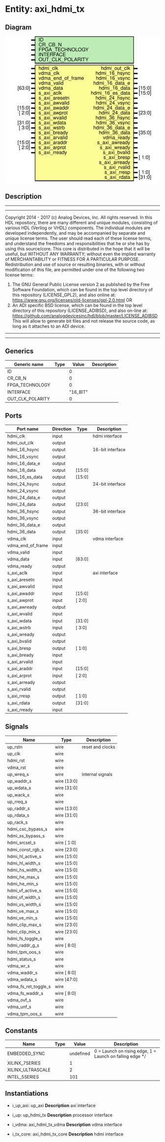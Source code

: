 # Entity: axi_hdmi_tx

## Diagram

![Diagram](axi_hdmi_tx.svg "Diagram")
## Description

***************************************************************************
 ***************************************************************************
 Copyright 2014 - 2017 (c) Analog Devices, Inc. All rights reserved.
 In this HDL repository, there are many different and unique modules, consisting
 of various HDL (Verilog or VHDL) components. The individual modules are
 developed independently, and may be accompanied by separate and unique license
 terms.
 The user should read each of these license terms, and understand the
 freedoms and responsibilities that he or she has by using this source/core.
 This core is distributed in the hope that it will be useful, but WITHOUT ANY
 WARRANTY; without even the implied warranty of MERCHANTABILITY or FITNESS FOR
 A PARTICULAR PURPOSE.
 Redistribution and use of source or resulting binaries, with or without modification
 of this file, are permitted under one of the following two license terms:
   1. The GNU General Public License version 2 as published by the
      Free Software Foundation, which can be found in the top level directory
      of this repository (LICENSE_GPL2), and also online at:
      <https://www.gnu.org/licenses/old-licenses/gpl-2.0.html>
 OR
   2. An ADI specific BSD license, which can be found in the top level directory
      of this repository (LICENSE_ADIBSD), and also on-line at:
      https://github.com/analogdevicesinc/hdl/blob/master/LICENSE_ADIBSD
      This will allow to generate bit files and not release the source code,
      as long as it attaches to an ADI device.
 ***************************************************************************
 ***************************************************************************
 
## Generics

| Generic name     | Type | Value    | Description |
| ---------------- | ---- | -------- | ----------- |
| ID               |      | 0        |             |
| CR_CB_N          |      | 0        |             |
| FPGA_TECHNOLOGY  |      | 0        |             |
| INTERFACE        |      | "16_BIT" |             |
| OUT_CLK_POLARITY |      | 0        |             |
## Ports

| Port name         | Direction | Type   | Description      |
| ----------------- | --------- | ------ | ---------------- |
| hdmi_clk          | input     |        | hdmi interface   |
| hdmi_out_clk      | output    |        |                  |
| hdmi_16_hsync     | output    |        | 16-bit interface |
| hdmi_16_vsync     | output    |        |                  |
| hdmi_16_data_e    | output    |        |                  |
| hdmi_16_data      | output    | [15:0] |                  |
| hdmi_16_es_data   | output    | [15:0] |                  |
| hdmi_24_hsync     | output    |        | 24-bit interface |
| hdmi_24_vsync     | output    |        |                  |
| hdmi_24_data_e    | output    |        |                  |
| hdmi_24_data      | output    | [23:0] |                  |
| hdmi_36_hsync     | output    |        | 36-bit interface |
| hdmi_36_vsync     | output    |        |                  |
| hdmi_36_data_e    | output    |        |                  |
| hdmi_36_data      | output    | [35:0] |                  |
| vdma_clk          | input     |        | vdma interface   |
| vdma_end_of_frame | input     |        |                  |
| vdma_valid        | input     |        |                  |
| vdma_data         | input     | [63:0] |                  |
| vdma_ready        | output    |        |                  |
| s_axi_aclk        | input     |        | axi interface    |
| s_axi_aresetn     | input     |        |                  |
| s_axi_awvalid     | input     |        |                  |
| s_axi_awaddr      | input     | [15:0] |                  |
| s_axi_awprot      | input     | [ 2:0] |                  |
| s_axi_awready     | output    |        |                  |
| s_axi_wvalid      | input     |        |                  |
| s_axi_wdata       | input     | [31:0] |                  |
| s_axi_wstrb       | input     | [ 3:0] |                  |
| s_axi_wready      | output    |        |                  |
| s_axi_bvalid      | output    |        |                  |
| s_axi_bresp       | output    | [ 1:0] |                  |
| s_axi_bready      | input     |        |                  |
| s_axi_arvalid     | input     |        |                  |
| s_axi_araddr      | input     | [15:0] |                  |
| s_axi_arprot      | input     | [ 2:0] |                  |
| s_axi_arready     | output    |        |                  |
| s_axi_rvalid      | output    |        |                  |
| s_axi_rresp       | output    | [ 1:0] |                  |
| s_axi_rdata       | output    | [31:0] |                  |
| s_axi_rready      | input     |        |                  |
## Signals

| Name                 | Type        | Description       |
| -------------------- | ----------- | ----------------- |
| up_rstn              | wire        | reset and clocks  |
| up_clk               | wire        |                   |
| hdmi_rst             | wire        |                   |
| vdma_rst             | wire        |                   |
| up_wreq_s            | wire        | internal signals  |
| up_waddr_s           | wire [13:0] |                   |
| up_wdata_s           | wire [31:0] |                   |
| up_wack_s            | wire        |                   |
| up_rreq_s            | wire        |                   |
| up_raddr_s           | wire [13:0] |                   |
| up_rdata_s           | wire [31:0] |                   |
| up_rack_s            | wire        |                   |
| hdmi_csc_bypass_s    | wire        |                   |
| hdmi_ss_bypass_s     | wire        |                   |
| hdmi_srcsel_s        | wire [ 1:0] |                   |
| hdmi_const_rgb_s     | wire [23:0] |                   |
| hdmi_hl_active_s     | wire [15:0] |                   |
| hdmi_hl_width_s      | wire [15:0] |                   |
| hdmi_hs_width_s      | wire [15:0] |                   |
| hdmi_he_max_s        | wire [15:0] |                   |
| hdmi_he_min_s        | wire [15:0] |                   |
| hdmi_vf_active_s     | wire [15:0] |                   |
| hdmi_vf_width_s      | wire [15:0] |                   |
| hdmi_vs_width_s      | wire [15:0] |                   |
| hdmi_ve_max_s        | wire [15:0] |                   |
| hdmi_ve_min_s        | wire [15:0] |                   |
| hdmi_clip_max_s      | wire [23:0] |                   |
| hdmi_clip_min_s      | wire [23:0] |                   |
| hdmi_fs_toggle_s     | wire        |                   |
| hdmi_raddr_g_s       | wire [ 8:0] |                   |
| hdmi_tpm_oos_s       | wire        |                   |
| hdmi_status_s        | wire        |                   |
| vdma_wr_s            | wire        |                   |
| vdma_waddr_s         | wire [ 8:0] |                   |
| vdma_wdata_s         | wire [47:0] |                   |
| vdma_fs_ret_toggle_s | wire        |                   |
| vdma_fs_waddr_s      | wire [ 8:0] |                   |
| vdma_ovf_s           | wire        |                   |
| vdma_unf_s           | wire        |                   |
| vdma_tpm_oos_s       | wire        |                   |
## Constants

| Name              | Type | Value     | Description                                               |
| ----------------- | ---- | --------- | --------------------------------------------------------- |
| EMBEDDED_SYNC     |      | undefined | 0 = Launch on rising edge, 1 = Launch on falling edge */  |
| XILINX_7SERIES    |      | 1         |                                                           |
| XILINX_ULTRASCALE |      | 2         |                                                           |
| INTEL_5SERIES     |      | 101       |                                                           |
## Instantiations

- i_up_axi: up_axi
**Description**
axi interface

- i_up: up_hdmi_tx
**Description**
processor interface

- i_vdma: axi_hdmi_tx_vdma
**Description**
vdma interface

- i_tx_core: axi_hdmi_tx_core
**Description**
hdmi interface

